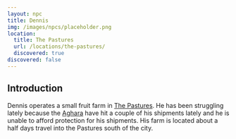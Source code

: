 ```yaml
---
layout: npc
title: Dennis
img: /images/npcs/placeholder.png
location:
  title: The Pastures
  url: /locations/the-pastures/
  discovered: true
discovered: false
---
```

## Introduction
Dennis operates a small fruit farm in [The Pastures]({{site.baseurl}}/locations/the-pastures/). He has been struggling lately because the [Aghara]({{site.baseurl}}/factions/aghara/) have hit a couple of his shipments lately and he is unable to afford protection for his shipments. His farm is located about a half days travel into the Pastures south of the city.
